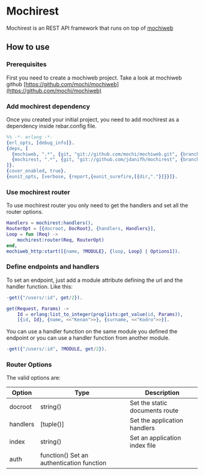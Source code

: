 Mochirest
========================================

Mochirest is an REST API framework that runs on top of [mochiweb](https://github.com/mochi/mochiweb)

How to use
----------

### Prerequisites ###

First you need to create a mochiweb project. Take a look at mochiweb github [https://github.com/mochi/mochiweb](https://github.com/mochi/mochiweb)

### Add mochirest dependency ###

Once you created your initial project, you need to add mochirest as a dependency inside rebar.config file.

```erlang 
%% -*- erlang -*-
{erl_opts, [debug_info]}.
{deps, [
  {mochiweb, ".*", {git, "git://github.com/mochi/mochiweb.git", {branch, "master"}}},
  {mochirest, ".*", {git, "git://github.com/jdanifh/mochirest", {branch, "master"}}}
]}.
{cover_enabled, true}.
{eunit_opts, [verbose, {report,{eunit_surefire,[{dir,"."}]}}]}.
```

### Use mochirest router ###

To use mochirest router you only need to get the handlers and set all the router options.

```erlang
Handlers = mochirest:handlers(),
RouterOpt = [{docroot, DocRoot}, {handlers, Handlers}],
Loop = fun (Req) ->
    mochirest:router(Req, RouterOpt)
end,
mochiweb_http:start([{name, ?MODULE}, {loop, Loop} | Options1]).
```

### Define endpoints and handlers ###

To set an endpoint, just add a module attribute defining the url and the handler function. Like this:

```erlang
-get({"/users/:id", get/2}).

get(Request, Params) ->
	Id = erlang:list_to_integer(proplists:get_value(id, Params)),
	[{id, Id}, {name, <<"Kenan">>}, {surname, <<"Kodro">>}].
```

You can use a handler function on the same module you defined the endpoint or you can use a handler function from another module.

```erlang
-get({"/users/:id", ?MODULE, get/2}).
```

### Router Options ###
The valid options are:

| Option | Type | Description |
|--------|------|-------------|
| docroot | string() | Set the static documents route |
| handlers | [tuple()] | Set the application handlers |
| index | string() | Set an application index file |
| auth | function()  Set an authentication function |

